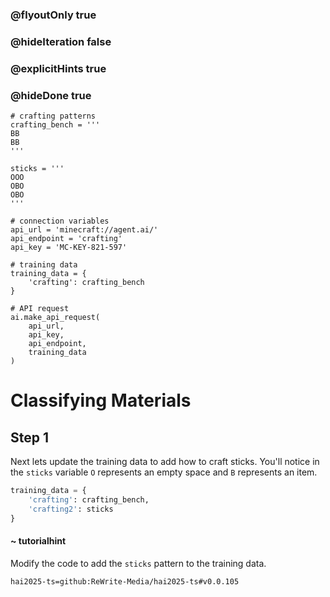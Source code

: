 ### @flyoutOnly true
### @hideIteration false
### @explicitHints true
### @hideDone true

```python-template
# crafting patterns
crafting_bench = '''
BB
BB
'''
 
sticks = '''
OOO
OBO
OBO
'''
 
# connection variables
api_url = 'minecraft://agent.ai/'
api_endpoint = 'crafting'
api_key = 'MC-KEY-821-597'
 
# training data
training_data = {
    'crafting': crafting_bench
}
 
# API request
ai.make_api_request(
    api_url,
    api_key,
    api_endpoint,
    training_data
)
```

# Classifying Materials

## Step 1
Next lets update the training data to add how to craft sticks. You'll notice in the `sticks` variable `O` represents an empty space and `B` represents an item.

```python
training_data = {
    'crafting': crafting_bench,
    'crafting2': sticks
}
```
#### ~ tutorialhint 
Modify the code to add the `sticks` pattern to the training data.


```package
hai2025-ts=github:ReWrite-Media/hai2025-ts#v0.0.105
```
